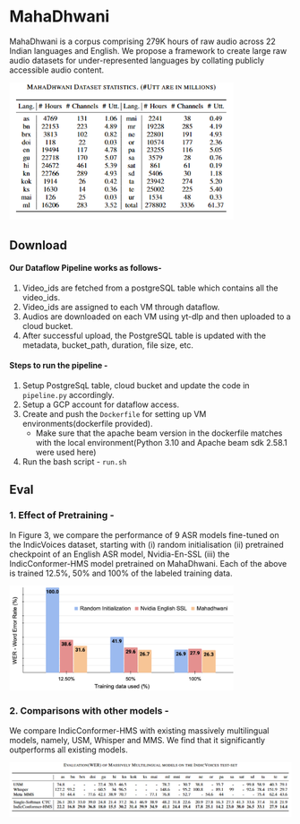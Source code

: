 # MahaDhwani
MahaDhwani is a corpus comprising 279K hours of raw audio across 22 Indian languages and English. We propose a framework to create large raw audio datasets for under-represented languages by collating publicly accessible audio content.

<img width="400" alt="MahaDhwani stats" src="https://github.com/AI4Bharat/MahaDhwani/blob/master/stats/mahadhwani%20stats.png" />

## Download 

#### Our Dataflow Pipeline works as follows-
1. Video_ids are fetched from a postgreSQL table which contains all the video_ids.
2. Video_ids are assigned to each VM through dataflow.
3. Audios are downloaded on each VM using yt-dlp and then uploaded to a cloud bucket.
4. After successful upload, the PostgreSQL table is updated with the metadata, bucket_path, duration, file size, etc.

#### Steps to run the pipeline -
1. Setup PostgreSqL table, cloud bucket and update the code in ```pipeline.py``` accordingly.
2. Setup a GCP account for dataflow access.
3. Create and push the ```Dockerfile``` for setting up VM environments(dockerfile provided).
      - Make sure that the apache beam version in the dockerfile matches with the local environment(Python 3.10 and Apache beam sdk 2.58.1 were used here)
4. Run the bash script - ```run.sh```

## Eval
### 1. Effect of Pretraining -
In Figure 3, we compare the performance of 9 ASR models fine-tuned on the IndicVoices dataset, starting with (i) random initialisation (ii) pretrained checkpoint of an English ASR model, Nvidia-En-SSL (iii) the IndicConformer-HMS model pretrained on MahaDhwani. Each of the above is trained 12.5%, 50% and 100% of the labeled training data.

<img width="400" alt="MahaDhwani eval" src="https://github.com/AI4Bharat/MahaDhwani/blob/master/stats/IV12.5%20(1).png" />

### 2. Comparisons with other models -
We compare IndicConformer-HMS with existing massively multilingual models, namely, USM, Whisper and MMS. We find that it significantly outperforms all existing models.

<img width="700" alt="MahaDhwani pretrained ckpt comparison" src="https://github.com/AI4Bharat/MahaDhwani/blob/master/stats/mahadhwani%20eval.png" />
